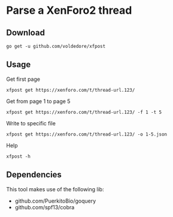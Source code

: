 # Parse a XenForo2 thread

## Download

```
go get -u github.com/voldedore/xfpost
```

## Usage

Get first page

```
xfpost get https://xenforo.com/t/thread-url.123/
```

Get from page 1 to page 5

```
xfpost get https://xenforo.com/t/thread-url.123/ -f 1 -t 5
```

Write to specific file

```
xfpost get https://xenforo.com/t/thread-url.123/ -o 1-5.json
```

Help

```
xfpost -h
```

## Dependencies

This tool makes use of the following lib:

- github.com/PuerkitoBio/goquery
- github.com/spf13/cobra
